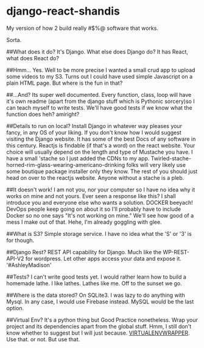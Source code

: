 # django-react-shandis

My version of how 2 build really #$%@ software that works. 

Sorta.

##What does it do?
It's Django. What else does Django do? It has React, what does React do?

##Hmm...
Yes. Well to be more precise I wanted a small crud app to upload some videos to my S3. Turns out I could have used simple Javascript on a plain HTML page. But where is the fun in that?

##...And?
Its super well documented. Every function, class, loop will have it's own readme (apart from the django stuff which is Pythonic sorcery)so I can teach myself to write tests. We'll have good tests if we know what the function does heh? amiright?

##Details to run on local?
Install Django in whatever way pleases your fancy, in any OS of your liking. If you don't know how I would suggest visiting the Django website. It has some of the best Docs of any software in this century. Reactjs is findable (if that's a word) on the react website. Your choice will usually depend on the length and type of Mustache you have. I have a small 'stache so I just added the CDNs to my app. Twirled-stache-horned-rim-glass-wearing-americano-drinking folks will very likely use some boutique package installer only they know. The rest of you should just head on over to the reactjs website. Anyone without a stache is a pleb.

##It doesn't work!
I am not you, nor your computer so I have no idea why it works on mine and not yours. Ever seen a response like this? I shall introduce you and everyone else who wants a solution. DOCKER beeyach! DevOps people keep going on about it so I'll probably have to include Docker so no one says "It's not working on mine." We'll see how good of a mess I make out of that. Hehe, I'm already goggling with glee.

##What is S3?
Simple storage service. I have no idea what the 'S' or '3' is for though.

##Django Rest?
REST API capability for Django. Much like the WP-REST-API-V2 for wordpress. Let other apps access your data and expose it. '#AshleyMadison'

##Tests?
I can't write good tests yet. I would rather learn how to build a homemade lathe. I like lathes. Lathes like me. Off to the sunset we go.

##Where is the data stored?
On SQLite3. I was lazy to do anything with Mysql. In any case, I would use Firebase instead. MySQL would be the last option.

##Virtual Env?
It's a python thing but Good Practice nonetheless. Wrap your project and its dependencies apart from the global stuff. Hmm, I still don't know whether to suggest but I will just because. [VIRTUALENVWRAPPER](https://virtualenvwrapper.readthedocs.io/en/latest/). Use that. or not. But use that.



